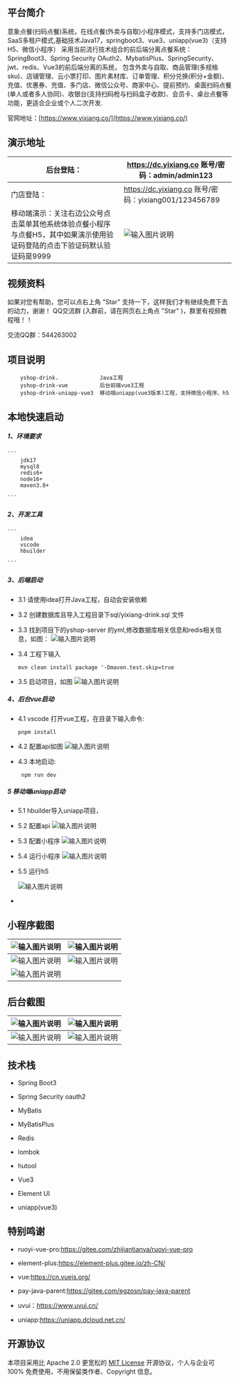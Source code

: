 ## 平台简介

意象点餐(扫码点餐)系统，在线点餐(外卖与自取)小程序模式，支持多门店模式，SaaS多租户模式,基础技术Java17，springboot3、vue3、uniapp(vue3)（支持H5、微信小程序）
采用当前流行技术组合的前后端分离点餐系统： SpringBoot3、Spring Security OAuth2、MybatisPlus、SpringSecurity、jwt、redis、Vue3的前后端分离的系统，
包含外卖与自取、商品管理(多规格sku)、店铺管理、云小票打印、图片素材库、订单管理、积分兑换(积分+金额)、充值、优惠券、充值、多门店、微信公众号、商家中心、提前预约、桌面扫码点餐(单人或者多人协同)、收银台(支持扫码枪与扫码盒子收款)、会员卡、桌台点餐等功能，更适合企业或个人二次开发.

官网地址：[https://www.yixiang.co/](https://www.yixiang.co/)

## 演示地址

| 后台登陆：                                                            | https://dc.yixiang.co   账号/密码：admin/admin123           |
| ---------------------------------------------------------------- | ------------------------------------------------------ |
| 门店登陆：                                                            | https://dc.yixiang.co   账号/密码：yixiang001/123456789     |
| 移动端演示：关注右边公众号点击菜单其他系统体验点餐小程序与点餐H5，其中如果演示使用验证码登陆的点击下验证码默认验证码是9999 | ![输入图片说明](assets/77a93e8c07a913b838a756abadb383b9.png) |

## 视频资料

如果对您有帮助，您可以点右上角 "Star" 支持一下，这样我们才有继续免费下去的动力，谢谢！ QQ交流群 (入群前，请在网页右上角点 "Star" )，群里有视频教程哦！！

交流QQ群：544263002

## 项目说明

```
    yshop-drink.             Java工程
    yshop-drink-vue          后台前端vue3工程
    yshop-drink-uniapp-vue3  移动端uniapp(vue3版本)工程，支持微信小程序、h5
```

## 本地快速启动

##### 1、环境要求

````
```
    jdk17
    mysql8
    redis6+
    node16+
    maven3.8+

```
````

##### 2、开发工具

````
```
    idea
    vscode
    hbuilder

```
````

##### 3、后端启动

* 3.1 请使用idea打开Java工程，自动会安装依赖

* 3.2 创建数据库且导入工程目录下sql/yixiang-drink.sql 文件

* 3.3 找到项目下的yshop-server 的yml,修改数据库相关信息和redis相关信息，如图：
  ![输入图片说明](assets/image.png)

* 3.4 工程下输入

  ```
  mvn clean install package '-Dmaven.test.skip=true
  ```

* 3.5 启动项目，如图
  ![输入图片说明](assets/1702544439568.jpg)

##### 4、后台vue启动

* 4.1 vscode 打开vue工程，在目录下输入命令:

  ```
  pnpm install
  ```

* 4.2 配置api如图
  ![输入图片说明](assets/1702544756749.jpg)

* 4.3 本地启动:

  ```
   npm run dev
  ```

##### 5 移动端uniapp启动

* 5.1 hbuilder导入uniapp项目，

* 5.2 配置api
  ![输入图片说明](assets/WX20231214-171211@2x.png)

* 5.3 配置小程序
  ![输入图片说明](assets/WX20231214-171416@2x.png)

* 5.4 运行小程序
  ![输入图片说明](assets/WX20231214-171514@2x.png)

* 5.5 运行h5

  ![输入图片说明](assets/1702545370856.jpg)

*

## 小程序截图

| ![输入图片说明](assets/20240901175929.png) | ![输入图片说明](assets/202409011759291.png) |
| ------------------------------------ | ------------------------------------- |
| ![输入图片说明](assets/20240901175927.jpg) | ![输入图片说明](assets/202409011759281.png) |
| ![输入图片说明](assets/20240901175928.png) |                                       |

## 后台截图

| ![输入图片说明](assets/WX20231208-120203@2x.png) | ![输入图片说明](assets/20231211104714.jpg)       |
| ------------------------------------------ | ------------------------------------------ |
| ![输入图片说明](assets/WX20231208-120320@2x.png) | ![输入图片说明](assets/WX20231208-120338@2x.png) |

## 技术栈

* Spring Boot3

* Spring Security oauth2

* MyBatis

* MyBatisPlus

* Redis

* lombok

* hutool

* Vue3

* Element UI

* uniapp(vue3)

## 特别鸣谢

* ruoyi-vue-pro:https://gitee.com/zhijiantianya/ruoyi-vue-pro

* element-plus:https://element-plus.gitee.io/zh-CN/

* vue:https://cn.vuejs.org/

* pay-java-parent:https://gitee.com/egzosn/pay-java-parent

* uvui：https://www.uvui.cn/

* uniapp:https://uniapp.dcloud.net.cn/

## 开源协议

本项目采用比 Apache 2.0 更宽松的 [MIT License](https://gitee.com/guchengwuyue/yshop-drink/blob/master/LICENSE) 开源协议，个人与企业可 100% 免费使用，不用保留类作者、Copyright 信息。
